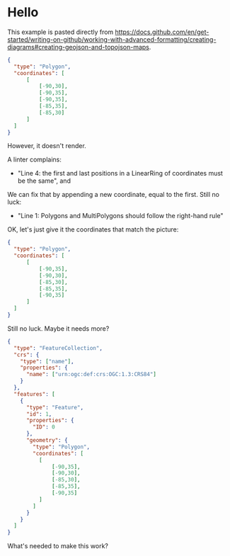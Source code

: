 # Hello

This example is pasted directly from https://docs.github.com/en/get-started/writing-on-github/working-with-advanced-formatting/creating-diagrams#creating-geojson-and-topojson-maps.

```geojson
{
  "type": "Polygon",
  "coordinates": [
      [
          [-90,30],
          [-90,35],
          [-90,35],
          [-85,35],
          [-85,30]
      ]
  ]
}
```

However, it doesn't render.

A linter complains:

* "Line 4: the first and last positions in a LinearRing of coordinates must be the same", and

We can fix that by appending a new coordinate, equal to the first. Still no luck:

* "Line 1: Polygons and MultiPolygons should follow the right-hand rule"

OK, let's just give it the coordinates that match the picture:

```geojson
{
  "type": "Polygon",
  "coordinates": [
      [
          [-90,35],
          [-90,30],
          [-85,30],
          [-85,35],
          [-90,35]
      ]
  ]
}
```

Still no luck. Maybe it needs more?

```geojson
{
  "type": "FeatureCollection",
  "crs": {
    "type": ["name"],
    "properties": {
      "name": ["urn:ogc:def:crs:OGC:1.3:CRS84"]
    }
  },
  "features": [
    {
      "type": "Feature",
      "id": 1,
      "properties": {
        "ID": 0
      },
      "geometry": {
        "type": "Polygon",
        "coordinates": [
          [
              [-90,35],
              [-90,30],
              [-85,30],
              [-85,35],
              [-90,35]
          ]
        ]
      }
    }
  ]
}
```

What's needed to make this work?
